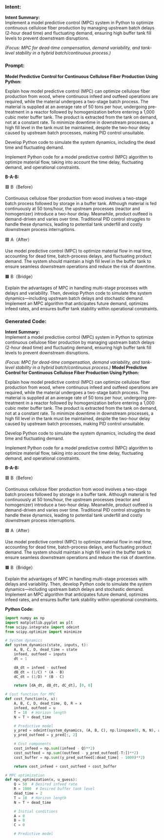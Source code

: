 ### Intent:
**Intent Summary:**  
Implement a model predictive control (MPC) system in Python to optimize continuous cellulose fiber production by managing upstream batch delays (2-hour dead time) and fluctuating demand, ensuring high buffer tank fill levels to prevent downstream disruptions.  

*(Focus: MPC for dead-time compensation, demand variability, and tank-level stability in a hybrid batch/continuous process.)*

### Prompt:
**Model Predictive Control for Continuous Cellulose Fiber Production Using Python:**

Explain how model predictive control (MPC) can optimize cellulose fiber production from wood, where continuous infeed and outfeed operations are required, while the material undergoes a two-stage batch process. The material is supplied at an average rate of 50 tons per hour, undergoing pre-treatment in a reactor followed by homogenization before entering a 1,000 cubic meter buffer tank. The product is extracted from the tank on demand, not at a constant rate. To minimize downtime in downstream processes, a high fill level in the tank must be maintained, despite the two-hour delay caused by upstream batch processes, making PID control unsuitable.

Develop Python code to simulate the system dynamics, including the dead time and fluctuating demand.

Implement Python code for a model predictive control (MPC) algorithm to optimize material flow, taking into account the time delay, fluctuating demand, and operational constraints.

**B-A-B:**

🟥 B（Before）

Continuous cellulose fiber production from wood involves a two-stage batch process followed by storage in a buffer tank. Although material is fed continuously at 50 tons/hour, the upstream processes (reactor and homogenizer) introduce a two-hour delay. Meanwhile, product outfeed is demand-driven and varies over time. Traditional PID control struggles to handle these dynamics, leading to potential tank underfill and costly downstream process interruptions.

🟩 A（After）

Use model predictive control (MPC) to optimize material flow in real time, accounting for dead time, batch-process delays, and fluctuating product demand. The system should maintain a high fill level in the buffer tank to ensure seamless downstream operations and reduce the risk of downtime.

🟧 B（Bridge）

Explain the advantages of MPC in handling multi-stage processes with delays and variability. Then, develop Python code to simulate the system dynamics—including upstream batch delays and stochastic demand. Implement an MPC algorithm that anticipates future demand, optimizes infeed rates, and ensures buffer tank stability within operational constraints.

### Generated Code:
**Intent Summary:**  
Implement a model predictive control (MPC) system in Python to optimize continuous cellulose fiber production by managing upstream batch delays (2-hour dead time) and fluctuating demand, ensuring high buffer tank fill levels to prevent downstream disruptions.  

*(Focus: MPC for dead-time compensation, demand variability, and tank-level stability in a hybrid batch/continuous process.)*
**Model Predictive Control for Continuous Cellulose Fiber Production Using Python:**

Explain how model predictive control (MPC) can optimize cellulose fiber production from wood, where continuous infeed and outfeed operations are required, while the material undergoes a two-stage batch process. The material is supplied at an average rate of 50 tons per hour, undergoing pre-treatment in a reactor followed by homogenization before entering a 1,000 cubic meter buffer tank. The product is extracted from the tank on demand, not at a constant rate. To minimize downtime in downstream processes, a high fill level in the tank must be maintained, despite the two-hour delay caused by upstream batch processes, making PID control unsuitable.

Develop Python code to simulate the system dynamics, including the dead time and fluctuating demand.

Implement Python code for a model predictive control (MPC) algorithm to optimize material flow, taking into account the time delay, fluctuating demand, and operational constraints.

**B-A-B:**

🟥 B（Before）

Continuous cellulose fiber production from wood involves a two-stage batch process followed by storage in a buffer tank. Although material is fed continuously at 50 tons/hour, the upstream processes (reactor and homogenizer) introduce a two-hour delay. Meanwhile, product outfeed is demand-driven and varies over time. Traditional PID control struggles to handle these dynamics, leading to potential tank underfill and costly downstream process interruptions.

🟩 A（After）

Use model predictive control (MPC) to optimize material flow in real time, accounting for dead time, batch-process delays, and fluctuating product demand. The system should maintain a high fill level in the buffer tank to ensure seamless downstream operations and reduce the risk of downtime.

🟧 B（Bridge）

Explain the advantages of MPC in handling multi-stage processes with delays and variability. Then, develop Python code to simulate the system dynamics—including upstream batch delays and stochastic demand. Implement an MPC algorithm that anticipates future demand, optimizes infeed rates, and ensures buffer tank stability within operational constraints.

**Python Code:**

```python
import numpy as np
import matplotlib.pyplot as plt
from scipy.integrate import odeint
from scipy.optimize import minimize

# System dynamics
def system_dynamics(state, inputs, t):
    A, B, C, D, dead_time = state
    infeed, outfeed = inputs
    dt = 1

    dA_dt = infeed - outfeed
    dB_dt = (1/C) * (A - B)
    dC_dt = (1/D) * (B - C)

    return [dA_dt, dB_dt, dC_dt], [0, 0]

# Cost function for MPC
def cost_function(x, u):
    A, B, C, D, dead_time, Q, R = x
    infeed, outfeed = u
    T = 10  # Horizon length
    N = T + dead_time

    # Predictive model
    y_pred = odeint(system_dynamics, (A, B, C), np.linspace(0, N, N), args=(u,))
    y_pred_outfeed = y_pred[:, 2]

    # Cost components
    cost_infeed = np.sum((infeed - Q)**2)
    cost_outfeed = np.sum((outfeed - y_pred_outfeed[-T:])**2)
    cost_buffer = np.sum((y_pred_outfeed[:dead_time] - 1000)**2)

    return cost_infeed + cost_outfeed + cost_buffer

# MPC optimization
def mpc_optimization(x, u_guess):
    Q = 50  # Desired infeed rate
    R = 1000  # Desired buffer tank level
    dead_time = 2
    T = 10  # Horizon length
    N = T + dead_time

    # Initial conditions
    A = 0
    B = 0
    C = 0

    # Predictive model
